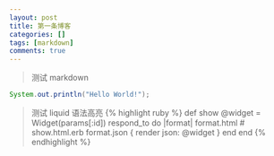 ```yaml
---
layout: post
title: 第一条博客
categories: []
tags: [markdown]
comments: true
---
```


> 测试 markdown

```java
System.out.println("Hello World!");
```

>测试 liquid 语法高亮
{% highlight ruby %}
def show
  @widget = Widget(params[:id])
  respond_to do |format|
    format.html # show.html.erb
    format.json { render json: @widget }
  end
end
{% endhighlight %}

